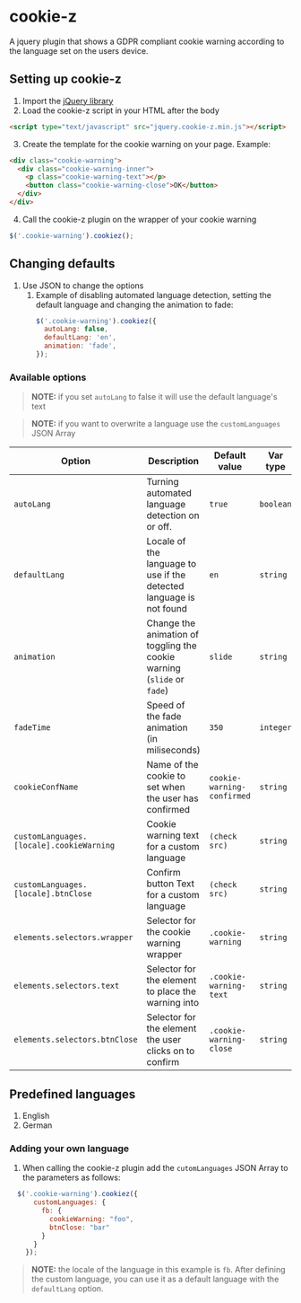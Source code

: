 # cookie-z
A jquery plugin that shows a GDPR compliant cookie warning according to the language set on the users device.
## Setting up cookie-z
1. Import the [jQuery library](https://www.google.com "jQuery's CDN Page")
2. Load the cookie-z script in your HTML after the body
```html
<script type="text/javascript" src="jquery.cookie-z.min.js"></script>
```
3. Create the template for the cookie warning on your page. Example:
```html
<div class="cookie-warning">
  <div class="cookie-warning-inner">
    <p class="cookie-warning-text"></p>
    <button class="cookie-warning-close">OK</button>
  </div>
</div>
```
4. Call the cookie-z plugin on the wrapper of your cookie warning
```javascript
$('.cookie-warning').cookiez();
```
## Changing defaults
1. Use JSON to change the options
    1. Example of disabling automated language detection, setting the default language and changing the animation to fade:
        ```javascript
        $('.cookie-warning').cookiez({
          autoLang: false,
          defaultLang: 'en',
          animation: 'fade',
        });
        ```
### Available options
> **NOTE:** if you set `autoLang` to false it will use the default language's text

>**NOTE:** if you want to overwrite a language use the `customLanguages` JSON Array

| Option                     | Description                                                               | Default value | Var type  |
| -------------------------- | ------------------------------------------------------------------------- | ------------- | --------- |
| `autoLang`                 | Turning automated language detection on or off.                           | `true`        | `boolean` |
| `defaultLang`              | Locale of the language to use if the detected language is not found       | `en`          | `string`  |
| `animation`                | Change the animation of toggling the cookie warning (`slide` or `fade`)   | `slide`       | `string`  |
| `fadeTime`                 | Speed of the fade animation (in miliseconds)                              | `350`         | `integer` |
| `cookieConfName`           | Name of the cookie to set when the user has confirmed         | `cookie-warning-confirmed`| `string`  |
| `customLanguages.[locale].cookieWarning`| Cookie warning text for a custom language                    | `(check src)` | `string`  |
| `customLanguages.[locale].btnClose`   | Confirm button Text for a custom language                      | `(check src)` | `string`  |
| `elements.selectors.wrapper`| Selector for the cookie warning wrapper                              | `.cookie-warning` | `string`  |
| `elements.selectors.text`  | Selector for the element to place the warning into               | `.cookie-warning-text` | `string`  |
| `elements.selectors.btnClose` | Selector for the element the user clicks on to confirm       | `.cookie-warning-close` | `string`  |
## Predefined languages
1. English
2. German
### Adding your own language
1. When calling the cookie-z plugin add the `cutomLanguages` JSON Array to the parameters as follows:
```javascript
  $('.cookie-warning').cookiez({
      customLanguages: {
        fb: {
          cookieWarning: "foo",
          btnClose: "bar"
        }
      }
    });
```
> **NOTE:** the locale of the language in this example is `fb`. After defining the custom language, you can use it as a default language with the `defaultLang` option.
